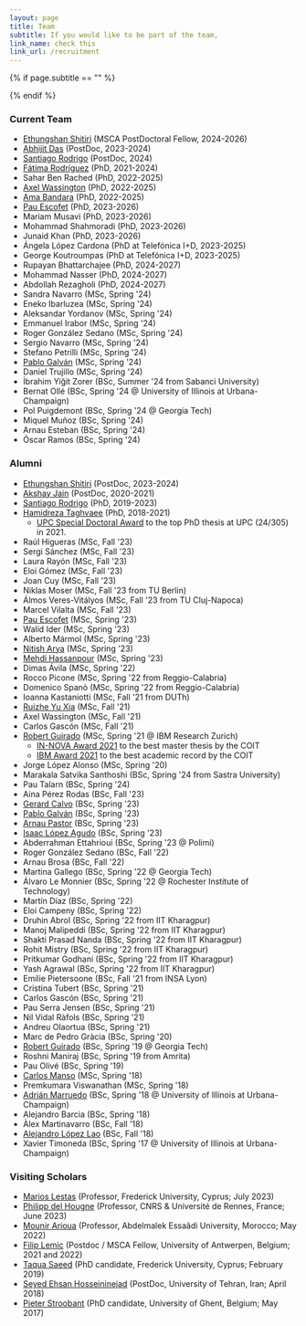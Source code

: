 ```yaml
---
layout: page
title: Team
subtitle: If you would like to be part of the team,  
link_name: check this
link_url: /recruitment
---
```


{% if page.subtitle == "" %}
<div class="empty_subtitle"></div>
{% endif %}

### Current Team

<!--
#- XXXX
-->
- [Ethungshan Shitiri](https://sites.google.com/view/ethungshanshitiri/) (MSCA PostDoctoral Fellow, 2024-2026)
- [Abhijit Das](https://abhijitcse.github.io/) (PostDoc, 2023-2024)
- [Santiago Rodrigo](https://www.linkedin.com/in/santiago-rodrigo-mu%C3%B1oz-5b14a743) (PostDoc, 2024)
- [Fátima Rodríguez](https://www.linkedin.com/in/f%C3%A1tima-yolanda-rodr%C3%ADguez-gal%C3%A1n-96b3381a8/) (PhD, 2021-2024)
- Sahar Ben Rached (PhD, 2022-2025)
- [Axel Wassington](https://www.linkedin.com/in/axel-wassington-258792a0/) (PhD, 2022-2025)
- [Ama Bandara](https://www.linkedin.com/in/ama-bandara-a02a5a168/) (PhD, 2022-2025)
- [Pau Escofet](http://pauescofet.com/) (PhD, 2023-2026)
- Mariam Musavi (PhD, 2023-2026)
- Mohammad Shahmoradi (PhD, 2023-2026)
- Junaid Khan (PhD, 2023-2026)
- Ángela López Cardona (PhD at Telefónica I+D, 2023-2025)
- George Koutroumpas (PhD at Telefónica I+D, 2023-2025)
- Rupayan Bhattarchajee (PhD, 2024-2027)
- Mohammad Nasser (PhD, 2024-2027)
- Abdollah Rezagholi (PhD, 2024-2027)
- Sandra Navarro (MSc, Spring '24)
- Eneko Ibarluzea (MSc, Spring '24)
- Aleksandar Yordanov (MSc, Spring '24)
- Emmanuel Irabor (MSc, Spring '24)
- Roger González Sedano (MSc, Spring '24)
- Sergio Navarro (MSc, Spring '24)
- Stefano Petrilli (MSc, Spring '24)
- [Pablo Galván](https://www.linkedin.com/in/pablo-galv%C3%A1n-calder%C3%B3n-057298265) (MSc, Spring '24)
- Daniel Trujillo (MSc, Spring '24)
- İbrahim Yiğit Zorer (BSc, Summer '24 from Sabanci University)
- Bernat Ollé (BSc, Spring '24 @ University of Illinois at Urbana-Champaign)
- Pol Puigdemont (BSc, Spring '24 @ Georgia Tech)
- Miquel Muñoz (BSc, Spring '24)
- Arnau Esteban (BSc, Spring '24)
- Óscar Ramos (BSc, Spring '24)





### Alumni

- [Ethungshan Shitiri](https://sites.google.com/view/ethungshanshitiri/) (PostDoc, 2023-2024)
- [Akshay Jain](https://www.linkedin.com/in/akshay91jain) (PostDoc, 2020-2021)
- [Santiago Rodrigo](https://www.linkedin.com/in/santiago-rodrigo-mu%C3%B1oz-5b14a743) (PhD, 2019-2023)
- [Hamidreza Taghvaee](https://www.nottingham.ac.uk/research/groups/ggiemr/people/hamidreza.taghvaee) (PhD, 2018-2021)
  - [UPC Special Doctoral Award](https://doctorat.upc.edu/en/doctoral-thesis/extraordinary-awards/Resolucindefinitivapremiosextraordinarios2023_CAST.pdf) to the top PhD thesis at UPC (24/305) in 2021.
- Raúl Higueras (MSc, Fall '23)
- Sergi Sánchez (MSc, Fall '23)
- Laura Rayón (MSc, Fall '23)
- Eloi Gómez (MSc, Fall '23)
- Joan Cuy (MSc, Fall '23)
- Niklas Moser (MSc, Fall '23 from TU Berlin)
- Álmos Veres-Vitályos (MSc, Fall '23 from TU Cluj-Napoca)
- Marcel Vilalta (MSc, Fall '23)
- [Pau Escofet](http://pauescofet.com/) (MSc, Spring '23)
- Walid Ider (MSc, Spring '23)  
- Alberto Mármol (MSc, Spring '23)
- [Nitish Arya](https://www.linkedin.com/in/nitish-arya-ab3741214/) (MSc, Spring '23)
- [Mehdi Hassanpour](https://www.linkedin.com/in/mehdi-hassanpour-391a67a8/) (MSc, Spring '23)
- Dimas Ávila (MSc, Spring '22)
- Rocco Picone (MSc, Spring '22 from Reggio-Calabria)
- Domenico Spanò (MSc, Spring '22 from Reggio-Calabria)
- Ioanna Kastaniotti (MSc, Fall '21 from DUTh)
- [Ruizhe Yu Xia](https://www.linkedin.com/in/ruizheyuxia/) (MSc, Fall '21)
- Axel Wassington (MSc, Fall '21)
- Carlos Gascón (MSc, Fall '21)
- [Robert Guirado](https://gea.ssr.upm.es/equipo/robert-guirado/) (MSc, Spring '21 @ IBM Research Zurich)
  - [IN-NOVA Award 2021](https://www.coit.es/sites/default/files/premiados_xlii_convocatoria.pdf) to the best master thesis by the COIT
  - [IBM Award 2021](https://www.coit.es/sites/default/files/premiados_xlii_convocatoria.pdf) to the best academic record by the COIT
- Jorge López Alonso (MSc, Spring '20)
- Marakala Satvika Santhoshi (BSc, Spring '24 from Sastra University) 
- Pau Talarn (BSc, Spring '24)
- Aina Pérez Rodas (BSc, Fall '23)
- [Gerard Calvo](https://www.linkedin.com/in/gerard-calvo-bartra-306a41167/) (BSc, Spring '23)
- [Pablo Galván](https://www.linkedin.com/in/pablo-galv%C3%A1n-calder%C3%B3n-057298265) (BSc, Spring '23)
- [Arnau Pastor](https://www.linkedin.com/in/arnaupastor/) (BSc, Spring '23)
- [Isaac López Agudo](https://www.linkedin.com/in/isaac-lopez-agudo/) (BSc, Spring '23)
- Abderrahman Ettahrioui (BSc, Spring '23 @ Polimi)
- Roger González Sedano (BSc, Fall '22)
- Arnau Brosa (BSc, Fall '22)
- Martina Gallego (BSc, Spring '22 @ Georgia Tech)
- Álvaro Le Monnier (BSc, Spring '22 @ Rochester Institute of Technology)
- Martín Díaz (BSc, Spring '22)
- Eloi Campeny (BSc, Spring '22)
- Druhin Abrol (BSc, Spring '22 from IIT Kharagpur)
- Manoj Malipeddi (BSc, Spring '22 from IIT Kharagpur)
- Shakti Prasad Nanda (BSc, Spring '22 from IIT Kharagpur)
- Rohit Mistry (BSc, Spring '22 from IIT Kharagpur)
- Pritkumar Godhani (BSc, Spring '22 from IIT Kharagpur)
- Yash Agrawal (BSc, Spring '22 from IIT Kharagpur)
- Emilie Pietersoone (BSc, Fall '21 from INSA Lyon)
- Cristina Tubert (BSc, Spring '21)
- Carlos Gascón (BSc, Spring '21)
- Pau Serra Jensen (BSc, Spring '21)
- Nil Vidal Ràfols (BSc, Spring '21)
- Andreu Olaortua (BSc, Spring '21)
- Marc de Pedro Gràcia (BSc, Spring '20)
- [Robert Guirado](https://gea.ssr.upm.es/equipo/robert-guirado/) (BSc, Spring '19 @ Georgia Tech)
- Roshni Maniraj (BSc, Spring '19 from Amrita)
- Pau Olivé (BSc, Spring '19)
- [Carlos Manso](https://www.cttc.cat/people/carlos-manso) (MSc, Spring '18)
- Premkumara Viswanathan (MSc, Spring '18)
- [Adrián Marruedo](https://adrian-marruedo.com/) (BSc, Spring '18 @ University of Illinois at Urbana-Champaign)
- Alejandro Barcia (BSc, Spring '18)
- Àlex Martinavarro (BSc, Fall '18)
- [Alejandro López Lao](https://www.linkedin.com/in/alejandro-l%C3%B3pez-lao-213a84151) (BSc, Fall '18)
- Xavier Timoneda (BSc, Spring '17 @ University of Illinois at Urbana-Champaign)



### Visiting Scholars

- [Marios Lestas](https://www.frederick.ac.cy/en/about-us/faculty-staff/faculty?view=page&id=108&lid=758) (Professor, Frederick University, Cyprus; July 2023)
- [Philipp del Hougne](https://sites.google.com/view/pdelhougne/home) (Professor, CNRS & Université de Rennes, France; June 2023)
- [Mounir Arioua](https://ieeexplore.ieee.org/author/37589390700) (Professor, Abdelmalek Essaâdi University, Morocco; May 2022)
- [Filip Lemic](https://sites.google.com/view/filip-lemic/home) (Postdoc / MSCA Fellow, University of Antwerpen, Belgium; 2021 and 2022)
- [Taqua Saeed](https://www.linkedin.com/in/taqwa-saeed-11498152) (PhD candidate, Frederick University, Cyprus; February 2019)
- [Seyed Ehsan Hosseininejad](https://ieeexplore.ieee.org/author/38581149000) (PostDoc, University of Tehran, Iran; April 2018)
- [Pieter Stroobant](https://www.linkedin.com/in/pieter-stroobant-b38938197) (PhD candidate, University of Ghent, Belgium; May 2017)



